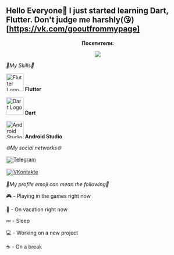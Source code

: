 ## **Hello Everyone👋** **I just started learning Dart, Flutter. Don't judge me harshly(😘)[https://vk.com/gooutfrommypage]**

[//]: # (Отображение количества посетителей)

<div align="center">
  <p><b>Посетители:</b></p>
  <a href="F1Gdas00proo"><img src="https://img.shields.io/badge/visitors-2-black"></a>
</div>

_💪My Skills💪_

<a href="https://flutter.dev/" target="_blank"><img src="https://cdn.jsdelivr.net/npm/simple-icons@v4/icons/flutter.svg" alt="Flutter Logo" title="Flutter Website" width="48"/></a>  **Flutter**

<a href="https://dart.dev/" target="_blank"><img src="https://cdn.jsdelivr.net/npm/simple-icons@v4/icons/dart.svg" alt="Dart Logo" title="Dart Website" width="48"/></a>  **Dart**

<a href="https://developer.android.com/studio" target="_blank"><img src="https://cdn.jsdelivr.net/npm/simple-icons@v4/icons/androidstudio.svg" alt="Android Studio Logo" title="Android Studio Website" width="48"/></a> **Android Studio**

_🌐My social networks🌐_

[<img alt="Telegram" width="20px" height="20px" style="vertical-align:middle;" src="https://img.icons8.com/color/20/0000ff/telegram-app.png"/>](https://t.me/f1gdas00proo)[Telegram](https://t.me/f1gdas00proo)

[<img alt="VKontakte" width="20px" height="20px" style="vertical-align:middle;" src="https://img.icons8.com/color/20/0000ff/vk-circled.png"/>](https://vk.com/f1gdas00proo)[VKontakte](https://vk.com/f1gdas00proo)

_📌My profile emoji can mean the following📌_

🎮 - Playing in the games right now

🌊 - On vacation right now

💤 - Sleep

💻 - Working on a new project

☕ - On a break
